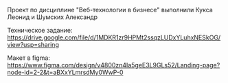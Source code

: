 Проект по дисциплине "Веб-технологии в бизнесе"​ выполнили Кукса Леонид и Шумских Александр

Техническое задание: https://drive.google.com/file/d/1MDKR1zr9HPMt2ssqzLUDxYLuhxNESkOG/view?usp=sharing

Макет в figma: https://www.figma.com/design/v4800zn4Ia5geE3L9GLs52/Landing-page?node-id=2-2&t=aBXxYLmrsdMy0WwP-0
